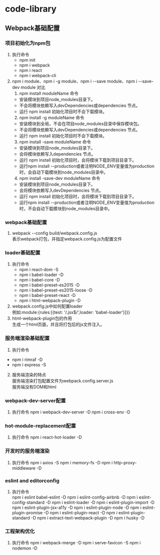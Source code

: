 # code-library
## Webpack基础配置
### 项目初始化为npm包    
1. 执行命令
   * npm init
   * npm i webpack
   * npm i react
   * npm i webpack-cli
2. npm i module、npm i -g module、npm i --save module、npm i --save-dev module 对比
   1. npm install moduleName 命令
    * 安装模块到项目node_modules目录下。
    * 不会将模块依赖写入devDependencies或dependencies 节点。
    * 运行 npm install 初始化项目时不会下载模块。 
   2. npm install -g moduleName 命令
    * 安装模块到全局，不会在项目node_modules目录中保存模块包。
    * 不会将模块依赖写入devDependencies或dependencies 节点。
    * 运行 npm install 初始化项目时不会下载模块。
   3. npm install -save moduleName 命令
    * 安装模块到项目node_modules目录下。
    * 会将模块依赖写入dependencies 节点。
    * 运行 npm install 初始化项目时，会将模块下载到项目目录下。
    * 运行npm install --production或者注明NODE_ENV变量值为production时，会自动下载模块到node_modules目录中。
   4. npm install -save-dev moduleName 命令
    * 安装模块到项目node_modules目录下。
    * 会将模块依赖写入devDependencies 节点。
    * 运行 npm install 初始化项目时，会将模块下载到项目目录下。
    * 运行npm install --production或者注明NODE_ENV变量值为production时，不会自动下载模块到node_modules目录中。
###  webpack基础配置
1. webpack --config build/webpack.config.js  
   表示webpack打包，并指定webpack.config.js为配置文件
### loader基础配置
1. 执行命令
    * npm i react-dom -S
    * npm i babel-loader -D  
    * npm i babel-core -D
    * npm i babel-preset-es2015 -D
    * npm i babel-preset-es2015-loose -D 
    * npm i babel-preset-react -D
    * npm i html-webpack-plugin -D
2. webpack.config.js中如何配置loader  
    例如:module:{rules:[{test: '/.jsx$/',loader: 'babel-loader'}]}}
3. html-webpack-plugin包的作用  
   生成一个html页面，并且将打包后的js文件注入。
### 服务端渲染基础配置
1. 执行命令
  * npm i rimraf -D
  * npm i express -S
2. 服务端渲染的特点  
  服务端渲染打包配置文件为webpack.config.server.js  
  服务端没有DOM和html
### webpack-dev-server配置
1. 执行命令
  npm i webpack-dev-server -D
  npm i cross-env -D 
### hot-module-replacement配置
1. 执行命令
  npm i react-hot-loader -D
### 开发时的服务端渲染
1. 执行命令
  npm i axios -S
  npm i memory-fs -D
  npm i http-proxy-middleware -D
### eslint and editorconfig  
1. 执行命令  
  npm i eslint babel-eslint -D
  npm i eslint-config-airbnb -D
  npm i eslint-config-standard -D 
  npm i eslint-loader -D 
  npm i eslint-plugin-import -D 
  npm i eslint-plugin-jsx-a11y -D 
  npm i eslint-plugin-node -D 
  npm i eslint-plugin-promise -D
  npm i eslint-plugin-react -D 
  npm i eslint-plugin-standard -D 
  npm i extract-text-webpack-plugin -D
  npm i husky -D
###   工程架构优化
1. 执行命令
  npm i webpack-merge -D 
  npm i serve-favicon -S
  npm i nodemon -D



   


  

    



